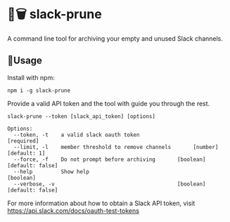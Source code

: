 # 💁🗑 slack-prune

A command line tool for archiving your empty and unused Slack channels.

## 🚀Usage

Install with npm:

```
npm i -g slack-prune
```

Provide a valid API token and the tool with guide you through the rest.

```
slack-prune --token [slack_api_token] [options]

Options:
  --token, -t    a valid slack oauth token                            [required]
  --limit, -l    member threshold to remove channels       [number] [default: 1]
  --force, -f    Do not prompt before archiving       [boolean] [default: false]
  --help         Show help                                             [boolean]
  --verbose, -v                                       [boolean] [default: false]

```

For more information about how to obtain a Slack API token, visit
https://api.slack.com/docs/oauth-test-tokens

